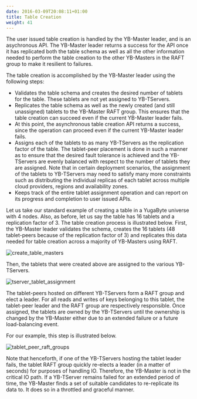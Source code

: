 ```yaml
---
date: 2016-03-09T20:08:11+01:00
title: Table Creation
weight: 41
---
```


The user issued table creation is handled by the YB-Master leader, and is an asychronous API. The
YB-Master leader returns a success for the API once it has replicated both the table schema as well
as all the other information needed to perform the table creation to the other YB-Masters in the
RAFT group to make it resilient to failures.

The table creation is accomplished by the YB-Master leader using the following steps:

* Validates the table schema and creates the desired number of tablets for the table. These tablets
are not yet assigned to YB-TServers.
* Replicates the table schema as well as the newly created (and still unassigned) tablets to the
YB-Master RAFT group. This ensures that the table creation can succeed even if the current YB-Master
leader fails.
* At this point, the asynchronous table creation API returns a success, since the operation can
proceed even if the current YB-Master leader fails.
* Assigns each of the tablets to as many YB-TServers as the replication factor of the table. The
tablet-peer placement is done in such a manner as to ensure that the desired fault tolerance is
achieved and the YB-TServers are evenly balanced with respect to the number of tablets they are
assigned. Note that in certain deployment scenarios, the assignment of the tablets to YB-TServers
may need to satisfy many more constraints such as distributing the individual replicas of each
tablet across multiple cloud providers, regions and availability zones.
* Keeps track of the entire tablet assignment operation and can report on its progress and completion
to user issued APIs.


Let us take our standard example of creating a table in a YugaByte universe with 4 nodes. Also, as
before, let us say the table has 16 tablets and a replication factor of 3. The table creation
process is illustrated below. First, the YB-Master leader validates the schema, creates the 16
tablets (48 tablet-peers because of the replication factor of 3) and replicates this data needed for
table creation across a majority of YB-Masters using RAFT.

![create_table_masters](/images/create_table_masters.png)

Then, the tablets that were created above are assigned to the various YB-TServers.

![tserver_tablet_assignment](/images/tserver_tablet_assignment.png)

The tablet-peers hosted on different YB-TServers form a RAFT group and elect a leader. For all reads
and writes of keys belonging to this tablet, the tablet-peer leader and the RAFT group are
respectively responsible. Once assigned, the tablets are owned by the YB-TServers until the
ownership is changed by the YB-Master either due to an extended failure or a future load-balancing
event.

For our example, this step is illustrated below.

![tablet_peer_raft_groups](/images/tablet_peer_raft_groups.png)

Note that henceforth, if one of the YB-TServers hosting the tablet leader fails, the tablet RAFT
group quickly re-elects a leader (in a matter of seconds) for purposes of handling IO. Therefore,
the YB-Master is not in the critical IO path. If a YB-TServer remains failed for an extended period
of time, the YB-Master finds a set of suitable candidates to re-replicate its data to. It does so in
a throttled and graceful manner.
